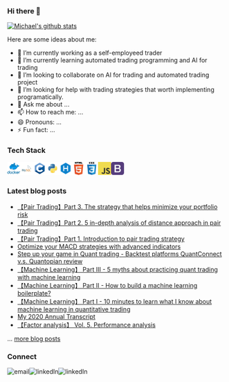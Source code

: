 ### Hi there 👋

[![Michael's github stats](https://github-readme-stats.vercel.app/api?username=mikelhsia&count_private=true&show_icons=true)](https://github.com/anuraghazra/github-readme-stats)

Here are some ideas about me:

- 🔭 I’m currently working as a self-employeed trader
- 🌱 I’m currently learning automated trading programming and AI for trading
- 👯 I’m looking to collaborate on AI for trading and automated trading project
- 🤔 I’m looking for help with trading strategies that worth implementing programatically.
- 💬 Ask me about ...
- 📫 How to reach me: ...
- 😄 Pronouns: ...
- ⚡ Fun fact: ...


### Tech Stack
<img align="left" alt="docker" width="30px" src="https://raw.githubusercontent.com/github/explore/80688e429a7d4ef2fca1e82350fe8e3517d3494d/topics/docker/docker.png" />
<img align="left" alt="mysql" width="30px" src="https://raw.githubusercontent.com/github/explore/80688e429a7d4ef2fca1e82350fe8e3517d3494d/topics/mysql/mysql.png" />

<img align="left" alt="c" width="30px" src="https://raw.githubusercontent.com/github/explore/80688e429a7d4ef2fca1e82350fe8e3517d3494d/topics/c/c.png" />
<img align="left" alt="python" width="30px" src="https://raw.githubusercontent.com/github/explore/80688e429a7d4ef2fca1e82350fe8e3517d3494d/topics/python/python.png" />

<img align="left" alt="hexo" width="30px" src="https://raw.githubusercontent.com/hexojs/logo/master/hexo-logo-avatar.png" />
<img align="left" alt="html" width="30px" src="https://raw.githubusercontent.com/github/explore/80688e429a7d4ef2fca1e82350fe8e3517d3494d/topics/html/html.png" />
<img align="left" alt="css" width="30px" src="https://raw.githubusercontent.com/github/explore/80688e429a7d4ef2fca1e82350fe8e3517d3494d/topics/css/css.png" />
<img align="left" alt="Javascript" width="30px" src="https://raw.githubusercontent.com/github/explore/80688e429a7d4ef2fca1e82350fe8e3517d3494d/topics/javascript/javascript.png" />
<img align="left" alt="bootstrap" width="30px" src="https://raw.githubusercontent.com/github/explore/80688e429a7d4ef2fca1e82350fe8e3517d3494d/topics/bootstrap/bootstrap.png" />
</div>

<br><br>


### Latest blog posts
<!-- BLOG-POST-LIST:START -->
- [【Pair Trading】Part 3. The strategy that helps minimize your portfolio risk](http://mikelhsia.github.io/2021/09/30/2021-10-05-pair-trading-market-neutral/)
- [【Pair Trading】Part 2. 5 in-depth analysis of distance approach in pair trading](http://mikelhsia.github.io/2021/08/30/2021-08-30-pair-trading-distance-approach/)
- [【Pair Trading】Part 1. Introduction to pair trading strategy](http://mikelhsia.github.io/2021/08/02/2021-08-12-pair-trading/)
- [Optimize your MACD strategies with advanced indicators](http://mikelhsia.github.io/2021/07/19/2021-07-20-advanced-macd-strategy/)
- [Step up your game in Quant trading - Backtest platforms QuantConnect v.s. Quantopian  review](http://mikelhsia.github.io/2021/07/18/2021-07-05-pros-cons-of-quantconnect/)
- [【Machine Learning】 Part III - 5 myths about practicing quant trading with machine learning](http://mikelhsia.github.io/2021/06/14/2021-06-14-N-insights-found-while-implementing-machine-learning-trading-algorithm/)
- [【Machine Learning】 Part II - How to build a machine learning boilerplate?](http://mikelhsia.github.io/2021/05/10/2021-05-14-machine-learning-prototype/)
- [【Machine Learning】 Part I - 10 minutes to learn what I know about machine learning in quantitative trading](http://mikelhsia.github.io/2021/04/22/2021-04-22-machine-learning-intro/)
- [My 2020 Annual Transcript](http://mikelhsia.github.io/2021/04/20/2021-04-20-annual-summary/)
- [【Factor analysis】 Vol. 5. Performance analysis](http://mikelhsia.github.io/2021/03/02/2021-03-03-factor-analysis-5/)
<!-- BLOG-POST-LIST:END -->
... [more blog posts](https://mikelhsia.github.io/)


### Connect
[<img align='left' alt='email' src='https://img.shields.io/badge/gmail-D14836?&style=for-the-badge&logo=gmail&logoColor=white'>](mailto:mikelhsia@hotmail.com)
[<img align='left' alt='linkedIn' src='https://img.shields.io/badge/linkedin-%230077B5.svg?&style=for-the-badge&logo=linkedin&logoColor=white'>](https://www.linkedin.com/in/tsu-yu-hsia-00743021/)
[<img align='left' alt='linkedIn' src='https://img.shields.io/badge/github-%23100000.svg?&style=for-the-badge&logo=github&logoColor=white'>](https://github.com/mikelhsia)


